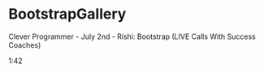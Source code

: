 # BootstrapGallery
Clever Programmer - July 2nd - Rishi: Bootstrap (LIVE Calls With Success Coaches)

1:42